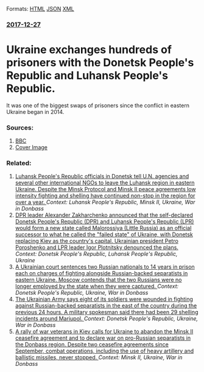 
Formats: [HTML](/news/2017/12/27/ukraine-exchanges-hundreds-of-prisoners-with-the-donetsk-people-s-republic-and-luhansk-people-s-republic.html)  [JSON](/news/2017/12/27/ukraine-exchanges-hundreds-of-prisoners-with-the-donetsk-people-s-republic-and-luhansk-people-s-republic.json)  [XML](/news/2017/12/27/ukraine-exchanges-hundreds-of-prisoners-with-the-donetsk-people-s-republic-and-luhansk-people-s-republic.xml)  

### [2017-12-27](/news/2017/12/27/index.md)

# Ukraine exchanges hundreds of prisoners with the Donetsk People's Republic and Luhansk People's Republic. 

It was one of the biggest swaps of prisoners since the conflict in eastern Ukraine began in 2014.


### Sources:

1. [BBC](http://www.bbc.co.uk/news/world-europe-42493270)
1. [Cover Image](https://ichef.bbci.co.uk/news/1024/cpsprodpb/9928/production/_99380293_301189c2-04d9-479e-9ab5-2fe2808e4f7b.jpg)

### Related:

1. [Luhansk People's Republic officials in Donetsk tell U.N. agencies and several other international NGOs to leave the Luhansk region in eastern Ukraine. Despite the Minsk Protocol and Minsk II peace agreements low intensity fighting and shelling have continued non-stop in the region for over a year. ](/news/2015/09/24/luhansk-people-s-republic-officials-in-donetsk-tell-u-n-agencies-and-several-other-international-ngos-to-leave-the-luhansk-region-in-easter.md) _Context: Luhansk People's Republic, Minsk II, Ukraine, War in Donbass_
2. [DPR leader Alexander Zakharchenko announced that the self-declared Donetsk People's Republic (DPR) and Luhansk People's Republic (LPR) would form a new state called Malorossiya (Little Russia) as an official successor to what he called the "failed state" of Ukraine, with Donetsk replacing Kiev as the country's capital. Ukrainian president Petro Poroshenko and LPR leader Igor Plotnitsky denounced the plans. ](/news/2017/07/18/dpr-leader-alexander-zakharchenko-announced-that-the-self-declared-donetsk-people-s-republic-dpr-and-luhansk-people-s-republic-lpr-would.md) _Context: Donetsk People's Republic, Luhansk People's Republic, Ukraine_
3. [A Ukrainian court sentences two Russian nationals to 14 years in prison each on charges of fighting alongside Russian-backed separatists in eastern Ukraine. Moscow contends that the two Russians were no longer employed by the state when they were captured. ](/news/2016/04/18/a-ukrainian-court-sentences-two-russian-nationals-to-14-years-in-prison-each-on-charges-of-fighting-alongside-russian-backed-separatists-in.md) _Context: Donetsk People's Republic, Ukraine, War in Donbass_
4. [The Ukrainian Army says eight of its soldiers were wounded in fighting against Russian-backed separatists in the east of the country during the previous 24 hours. A military spokesman said there had been 29 shelling incidents around Mariupol. ](/news/2016/04/13/the-ukrainian-army-says-eight-of-its-soldiers-were-wounded-in-fighting-against-russian-backed-separatists-in-the-east-of-the-country-during.md) _Context: Donetsk People's Republic, Ukraine, War in Donbass_
5. [ A rally of war veterans in Kiev calls for Ukraine to abandon the Minsk II ceasefire agreement and to declare war on pro-Russian separatists in the Donbass region. Despite two ceasefire agreements since September, combat operations, including the use of heavy artillery and ballistic missiles, never stopped. ](/news/2015/07/4/a-rally-of-war-veterans-in-kiev-calls-for-ukraine-to-abandon-the-minsk-ii-ceasefire-agreement-and-to-declare-war-on-pro-russian-separatists.md) _Context: Minsk II, Ukraine, War in Donbass_
